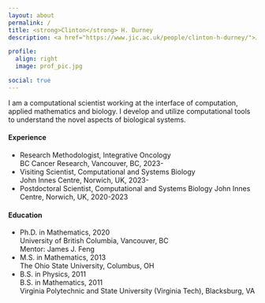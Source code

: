 ```yaml
---
layout: about
permalink: /
title: <strong>Clinton</strong> H. Durney 
description: <a href="https://www.jic.ac.uk/people/clinton-h-durney/">John Innes Centre</a>

profile:
  align: right
  image: prof_pic.jpg 

social: true
---
```

I am a computational scientist working at the interface of computation, applied mathematics and biology. I develop and utilize computational tools to understand the novel aspects of biological systems.

#### Experience
* Research Methodologist, Integrative Oncology  
BC Cancer Research, Vancouver, BC, 2023-
* Visiting Scientist, Computational and Systems Biology  
John Innes Centre, Norwich, UK, 2023-
* Postdoctoral Scientist, Computational and Systems Biology
John Innes Centre, Norwich, UK, 2020-2023

#### Education
* Ph.D. in Mathematics, 2020  
University of British Columbia, Vancouver, BC  
Mentor: James J. Feng
* M.S. in Mathematics, 2013  
The Ohio State University, Columbus, OH
* B.S. in Physics, 2011  
B.S. in Mathematics, 2011   
Virginia Polytechnic and State University (Virginia Tech), Blacksburg, VA






